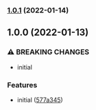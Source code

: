 ### [1.0.1](https://github.com/b12k/branch-name-lint/compare/1.0.0...1.0.1) (2022-01-14)

## 1.0.0 (2022-01-13)


### ⚠ BREAKING CHANGES

* initial

### Features

* initial ([577a345](https://github.com/b12k/branch-name-lint/commit/577a345cc78cf1ff63ebd2083f98e410b16eeccf))

